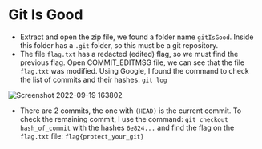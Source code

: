 # Git Is Good

* Extract and open the zip file, we found a folder name `gitIsGood`. Inside this folder has a `.git` folder, so this must be a git repository.
* The file `flag.txt` has a redacted (edited) flag, so we must find the previous flag. Open COMMIT\_EDITMSG file, we can see that the file `flag.txt` was modified. Using Google, I found the command to check the list of commits and their hashes: `git log`

![Screenshot 2022-09-19 163802](https://user-images.githubusercontent.com/89294020/190991288-42fab04c-5645-4973-a9e1-17fe0e0f7a82.png)

* There are 2 commits, the one with `(HEAD)` is the current commit. To check the remaining commit, I use the command: `git checkout hash_of_commit` with the hashes `6e824...` and find the flag on the `flag.txt` file: `flag{protect_your_git}`
